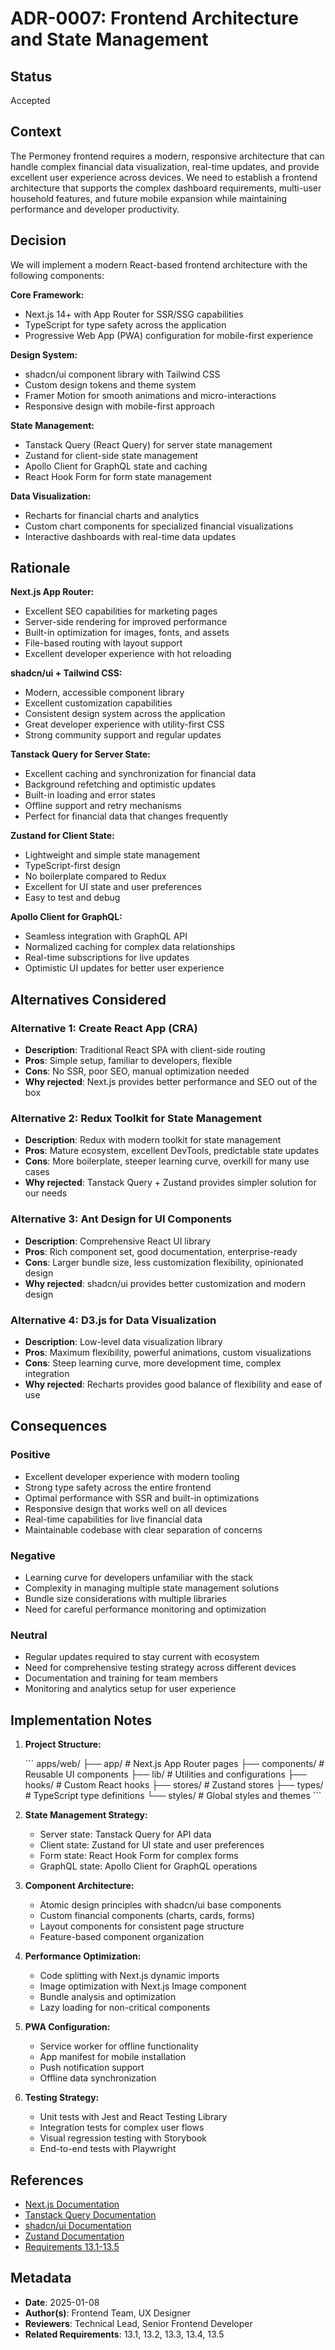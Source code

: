 # ADR-0007: Frontend Architecture and State Management

## Status

Accepted

## Context

The Permoney frontend requires a modern, responsive architecture that can handle complex financial
data visualization, real-time updates, and provide excellent user experience across devices. We need
to establish a frontend architecture that supports the complex dashboard requirements, multi-user
household features, and future mobile expansion while maintaining performance and developer
productivity.

## Decision

We will implement a modern React-based frontend architecture with the following components:

**Core Framework:**

- Next.js 14+ with App Router for SSR/SSG capabilities
- TypeScript for type safety across the application
- Progressive Web App (PWA) configuration for mobile-first experience

**Design System:**

- shadcn/ui component library with Tailwind CSS
- Custom design tokens and theme system
- Framer Motion for smooth animations and micro-interactions
- Responsive design with mobile-first approach

**State Management:**

- Tanstack Query (React Query) for server state management
- Zustand for client-side state management
- Apollo Client for GraphQL state and caching
- React Hook Form for form state management

**Data Visualization:**

- Recharts for financial charts and analytics
- Custom chart components for specialized financial visualizations
- Interactive dashboards with real-time data updates

## Rationale

**Next.js App Router:**

- Excellent SEO capabilities for marketing pages
- Server-side rendering for improved performance
- Built-in optimization for images, fonts, and assets
- File-based routing with layout support
- Excellent developer experience with hot reloading

**shadcn/ui + Tailwind CSS:**

- Modern, accessible component library
- Excellent customization capabilities
- Consistent design system across the application
- Great developer experience with utility-first CSS
- Strong community support and regular updates

**Tanstack Query for Server State:**

- Excellent caching and synchronization for financial data
- Background refetching and optimistic updates
- Built-in loading and error states
- Offline support and retry mechanisms
- Perfect for financial data that changes frequently

**Zustand for Client State:**

- Lightweight and simple state management
- TypeScript-first design
- No boilerplate compared to Redux
- Excellent for UI state and user preferences
- Easy to test and debug

**Apollo Client for GraphQL:**

- Seamless integration with GraphQL API
- Normalized caching for complex data relationships
- Real-time subscriptions for live updates
- Optimistic UI updates for better user experience

## Alternatives Considered

### Alternative 1: Create React App (CRA)

- **Description**: Traditional React SPA with client-side routing
- **Pros**: Simple setup, familiar to developers, flexible
- **Cons**: No SSR, poor SEO, manual optimization needed
- **Why rejected**: Next.js provides better performance and SEO out of the box

### Alternative 2: Redux Toolkit for State Management

- **Description**: Redux with modern toolkit for state management
- **Pros**: Mature ecosystem, excellent DevTools, predictable state updates
- **Cons**: More boilerplate, steeper learning curve, overkill for many use cases
- **Why rejected**: Tanstack Query + Zustand provides simpler solution for our needs

### Alternative 3: Ant Design for UI Components

- **Description**: Comprehensive React UI library
- **Pros**: Rich component set, good documentation, enterprise-ready
- **Cons**: Larger bundle size, less customization flexibility, opinionated design
- **Why rejected**: shadcn/ui provides better customization and modern design

### Alternative 4: D3.js for Data Visualization

- **Description**: Low-level data visualization library
- **Pros**: Maximum flexibility, powerful animations, custom visualizations
- **Cons**: Steep learning curve, more development time, complex integration
- **Why rejected**: Recharts provides good balance of flexibility and ease of use

## Consequences

### Positive

- Excellent developer experience with modern tooling
- Strong type safety across the entire frontend
- Optimal performance with SSR and built-in optimizations
- Responsive design that works well on all devices
- Real-time capabilities for live financial data
- Maintainable codebase with clear separation of concerns

### Negative

- Learning curve for developers unfamiliar with the stack
- Complexity in managing multiple state management solutions
- Bundle size considerations with multiple libraries
- Need for careful performance monitoring and optimization

### Neutral

- Regular updates required to stay current with ecosystem
- Need for comprehensive testing strategy across different devices
- Documentation and training for team members
- Monitoring and analytics setup for user experience

## Implementation Notes

1. **Project Structure:**

   \`\`\`
   apps/web/
   ├── app/                 # Next.js App Router pages
   ├── components/          # Reusable UI components
   ├── lib/                # Utilities and configurations
   ├── hooks/              # Custom React hooks
   ├── stores/             # Zustand stores
   ├── types/              # TypeScript type definitions
   └── styles/             # Global styles and themes
   \`\`\`

2. **State Management Strategy:**
   - Server state: Tanstack Query for API data
   - Client state: Zustand for UI state and user preferences
   - Form state: React Hook Form for complex forms
   - GraphQL state: Apollo Client for GraphQL operations

3. **Component Architecture:**
   - Atomic design principles with shadcn/ui base components
   - Custom financial components (charts, cards, forms)
   - Layout components for consistent page structure
   - Feature-based component organization

4. **Performance Optimization:**
   - Code splitting with Next.js dynamic imports
   - Image optimization with Next.js Image component
   - Bundle analysis and optimization
   - Lazy loading for non-critical components

5. **PWA Configuration:**
   - Service worker for offline functionality
   - App manifest for mobile installation
   - Push notification support
   - Offline data synchronization

6. **Testing Strategy:**
   - Unit tests with Jest and React Testing Library
   - Integration tests for complex user flows
   - Visual regression testing with Storybook
   - End-to-end tests with Playwright

## References

- [Next.js Documentation](https://nextjs.org/docs)
- [Tanstack Query Documentation](https://tanstack.com/query/latest)
- [shadcn/ui Documentation](https://ui.shadcn.com/)
- [Zustand Documentation](https://github.com/pmndrs/zustand)
- [Requirements 13.1-13.5](../specs/permoney-enterprise-redesign/requirements.md)

## Metadata

- **Date**: 2025-01-08
- **Author(s)**: Frontend Team, UX Designer
- **Reviewers**: Technical Lead, Senior Frontend Developer
- **Related Requirements**: 13.1, 13.2, 13.3, 13.4, 13.5
